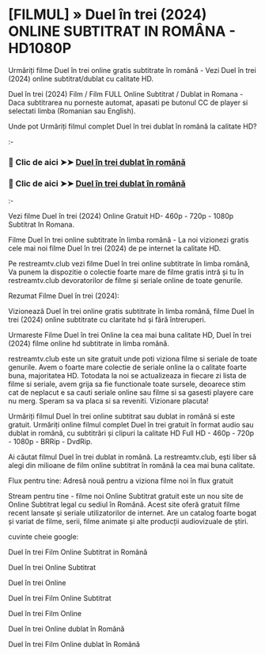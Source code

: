 # [FILMUL] » Duel în trei (2024) ONLINE SUBTITRAT IN ROMÂNA - HD1080P
Urmăriți filme Duel în trei online gratis subtitrate în română - Vezi Duel în trei (2024) online subtitrat/dublat cu calitate HD.

Duel în trei (2024) Film / Film FULL Online Subtitrat / Dublat in Romana - Daca subtitrarea nu porneste automat, apasati pe butonul CC de player si selectati limba (Romanian sau English).

Unde pot Urmăriți filmul complet Duel în trei dublat în română la calitate HD?

:-

### 🔴 Clic de aici ➤➤ [Duel în trei dublat în română](https://t.co/J8HvFecMN8)

### 🔴 Clic de aici ➤➤ [Duel în trei dublat în română](https://t.co/J8HvFecMN8)

:-

Vezi filme Duel în trei (2024) Online Gratuit HD- 460p - 720p - 1080p Subtitrat In Romana.

Filme Duel în trei online subtitrate în limba română - La noi vizionezi gratis cele mai noi filme Duel în trei (2024) de pe internet la calitate HD.

Pe restreamtv.club vezi filme Duel în trei online subtitrate în limba română, Va punem la dispozitie o colectie foarte mare de filme gratis intră și tu în restreamtv.club devoratorilor de filme și seriale online de toate genurile.

Rezumat Filme Duel în trei (2024):

Vizionează Duel în trei online gratis subtitrate în limba română, filme Duel în trei (2024) online subtitrate cu claritate hd și fără întreruperi.

Urmareste Filme Duel în trei Online la cea mai buna calitate HD, Duel în trei (2024) filme online hd subtitrate in limba română.

restreamtv.club este un site gratuit unde poti viziona filme si seriale de toate genurile. Avem o foarte mare colectie de seriale online la o calitate foarte buna, majoritatea HD. Totodata la noi se actualizeaza in fiecare zi lista de filme si seriale, avem grija sa fie functionale toate sursele, deoarece stim cat de neplacut e sa cauti seriale online sau filme si sa gasesti playere care nu merg. Speram sa va placa si sa reveniti. Vizionare placuta!

Urmăriți filmul Duel în trei online subtitrat sau dublat in română si este gratuit. Urmăriți online filmul complet Duel în trei gratuit în format audio sau dublat in română, cu subtitrări și clipuri la calitate HD Full HD - 460p - 720p - 1080p - BRRip - DvdRip.

Ai căutat filmul Duel în trei dublat in română. La restreamtv.club, ești liber să alegi din milioane de film online subtitrat în română la cea mai buna calitate.

Flux pentru tine: Adresă nouă pentru a viziona filme noi în flux gratuit

Stream pentru tine - filme noi Online Subtitrat gratuit este un nou site de Online Subtitrat legal cu sediul în Română. Acest site oferă gratuit filme recent lansate și seriale utilizatorilor de internet. Are un catalog foarte bogat și variat de filme, serii, filme animate și alte producții audiovizuale de știri.

cuvinte cheie google:

Duel în trei Film Online Subtitrat in Română

Duel în trei Online Subtitrat

Duel în trei Online

Duel în trei Film Online Subtitrat

Duel în trei Film Online

Duel în trei Online dublat în Română

Duel în trei Film Online dublat în Română
